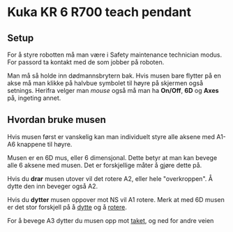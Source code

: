 # Kuka KR 6 R700 teach pendant
## Setup
For å styre robotten må man være i Safety maintenance technician modus. For passord ta kontakt med de som jobber på roboten.

Man må så holde inn dødmannsbrytern bak. Hvis musen bare flytter på en akse må man klikke på halvbue symbolet til høyre på skjermen også setnings. Herifra velger man *mouse* også må man ha **On/Off**, **6D** og **Axes** på, ingeting annet.

## Hvordan bruke musen
Hvis musen først er vanskelig kan man individuelt styre alle aksene med A1-A6 knappene til høyre.

Musen er en 6D mus, eller 6 dimensjonal. Dette betyr at man kan bevege alle 6 aksene med musen. Det er forskjellige måter å gjøre dette på.

Hvis du **drar** musen utover vil det rotere A2, eller hele "overkroppen". Å dytte den inn beveger også A2.

Hvis du **dytter** musen oppover mot NS vil A1 rotere. Merk at med 6D musen er det stor forskjell på å [dytte](https://i.imgur.com/WWW2AgR.png) og å [rotere](https://i.imgur.com/byaUM5G.jpg).

For å bevege A3 dytter du musen opp mot [taket](https://i.imgur.com/Z8gtZhL.jpg), og ned for andre veien
